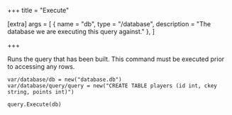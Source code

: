 +++
title = "Execute"

[extra]
args = [
    { name = "db", type = "/database", description = "The database we are executing this query against." },
    ]

+++

Runs the query that has been built. This command must be executed prior to accessing any rows.

```dm
var/database/db = new("database.db")
var/database/query/query = new("CREATE TABLE players (id int, ckey string, points int)")

query.Execute(db)
```